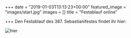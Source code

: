 +++
date = "2019-01-03T13:13:23+00:00"
featured_image = "images/start.jpg"
images = []
title = "Festablauf online"

+++
Den Festablauf des 387. Sebastianifestes findet ihr hier:

![hier](/images/2019/ablauf-2019.jpg)
